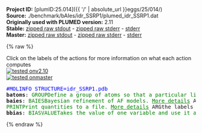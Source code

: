 **Project ID:** [plumID:25.014]({{ '/' | absolute_url }}eggs/25/014/)  
**Source:** ./benchmark/bAIes/idr_SSRP1/plumed_idr_SSRP1.dat  
**Originally used with PLUMED version:** 2.11  
**Stable:** [zipped raw stdout](plumed_idr_SSRP1.dat.plumed.stdout.txt.zip) - [zipped raw stderr](plumed_idr_SSRP1.dat.plumed.stderr.txt.zip) - [stderr](plumed_idr_SSRP1.dat.plumed.stderr)  
**Master:** [zipped raw stdout](plumed_idr_SSRP1.dat.plumed_master.stdout.txt.zip) - [zipped raw stderr](plumed_idr_SSRP1.dat.plumed_master.stderr.txt.zip) - [stderr](plumed_idr_SSRP1.dat.plumed_master.stderr)  

{% raw %}
<div class="plumedpreheader">
<div class="headerInfo" id="value_details_data/./benchmark/bAIes/idr_SSRP1/plumed_idr_SSRP1.dat"> Click on the labels of the actions for more information on what each action computes </div>
<div class="containerBadge">
<div class="headerBadge"><a href="plumed_idr_SSRP1.dat.plumed.stderr"><img src="https://img.shields.io/badge/v2.10-failed-red.svg" alt="tested onv2.10" /></a></div>
<div class="headerBadge"><a href="plumed_idr_SSRP1.dat.plumed_master.stderr"><img src="https://img.shields.io/badge/master-passing-green.svg" alt="tested onmaster" /></a></div>
</div>
</div>
<pre class="plumedlisting">
<span style="color:blue" class="comment">#MOLINFO STRUCTURE=idr_SSRP1.pdb</span>
<b name="data/./benchmark/bAIes/idr_SSRP1/plumed_idr_SSRP1.datbatoms" onclick='showPath("data/./benchmark/bAIes/idr_SSRP1/plumed_idr_SSRP1.dat","data/./benchmark/bAIes/idr_SSRP1/plumed_idr_SSRP1.datbatoms","data/./benchmark/bAIes/idr_SSRP1/plumed_idr_SSRP1.datbatoms","brown")'>batoms</b>: <span class="plumedtooltip" style="color:green">GROUP<span class="right">Define a group of atoms so that a particular list of atoms can be referenced with a single label in definitions of CVs or virtual atoms. <a href="https://www.plumed.org/doc-master/user-doc/html/GROUP" style="color:green">More details</a><i></i></span></span> <span class="plumedtooltip">NDX_FILE<span class="right">the name of index file (gromacs syntax)<i></i></span></span>=atom_list_matrix.ndx <span class="plumedtooltip">NDX_GROUP<span class="right">the name of the group to be imported (gromacs syntax) - first group found is used by default<i></i></span></span>=batoms
<span style="display:none;" id="data/./benchmark/bAIes/idr_SSRP1/plumed_idr_SSRP1.datbatoms">The GROUP action with label <b>batoms</b> calculates something</span><b name="data/./benchmark/bAIes/idr_SSRP1/plumed_idr_SSRP1.datbaies" onclick='showPath("data/./benchmark/bAIes/idr_SSRP1/plumed_idr_SSRP1.dat","data/./benchmark/bAIes/idr_SSRP1/plumed_idr_SSRP1.datbaies","data/./benchmark/bAIes/idr_SSRP1/plumed_idr_SSRP1.datbaies","brown")'>baies</b>: <span class="plumedtooltip" style="color:green">BAIES<span class="right">Bayesian refinement of AF models. <a href="https://www.plumed.org/doc-master/user-doc/html/BAIES" style="color:green">More details</a><i></i></span></span> <span class="plumedtooltip">ATOMS<span class="right">atoms used in the calculation of bAIes energy<i></i></span></span>=<b name="data/./benchmark/bAIes/idr_SSRP1/plumed_idr_SSRP1.datbatoms">batoms</b> <span class="plumedtooltip">DATA_FILE<span class="right">file with AF2 fit parameters<i></i></span></span>=baies_gauss_matrix.dat <span class="plumedtooltip">PRIOR<span class="right">type of prior to use (NONE, JEFFREYS, CAUCHY<i></i></span></span>=JEFFREYS <span class="plumedtooltip">TEMP<span class="right">temperature in kBt units<i></i></span></span>=2.478541306
<span style="display:none;" id="data/./benchmark/bAIes/idr_SSRP1/plumed_idr_SSRP1.datbaies">The BAIES action with label <b>baies</b> calculates the following quantities:<table  align="center" frame="void" width="95%" cellpadding="5%"><tr><td width="5%"><b> Quantity </b>  </td><td><b> Description </b> </td></tr><tr><td width="5%">baies.ene</td><td>Bayesian bAIes energy</td></tr></table></span><span class="plumedtooltip" style="color:green">PRINT<span class="right">Print quantities to a file. <a href="https://www.plumed.org/doc-master/user-doc/html/PRINT" style="color:green">More details</a><i></i></span></span> <span class="plumedtooltip">ARG<span class="right">the labels of the values that you would like to print to the file<i></i></span></span>=<b name="data/./benchmark/bAIes/idr_SSRP1/plumed_idr_SSRP1.datbaies">baies.ene</b> <span class="plumedtooltip">FILE<span class="right">the name of the file on which to output these quantities<i></i></span></span>=COLVAR <span class="plumedtooltip">STRIDE<span class="right"> the frequency with which the quantities of interest should be output<i></i></span></span>=500
<span style="display:none;" id="data/./benchmark/bAIes/idr_SSRP1/plumed_idr_SSRP1.dat">The PRINT action with label <b></b> calculates something</span><b name="data/./benchmark/bAIes/idr_SSRP1/plumed_idr_SSRP1.datbbias" onclick='showPath("data/./benchmark/bAIes/idr_SSRP1/plumed_idr_SSRP1.dat","data/./benchmark/bAIes/idr_SSRP1/plumed_idr_SSRP1.datbbias","data/./benchmark/bAIes/idr_SSRP1/plumed_idr_SSRP1.datbbias","brown")'>bbias</b>: <span class="plumedtooltip" style="color:green">BIASVALUE<span class="right">Takes the value of one variable and use it as a bias <a href="https://www.plumed.org/doc-master/user-doc/html/BIASVALUE" style="color:green">More details</a><i></i></span></span> <span class="plumedtooltip">ARG<span class="right">the labels of the scalar/vector arguments whose values will be used as a bias on the system<i></i></span></span>=<b name="data/./benchmark/bAIes/idr_SSRP1/plumed_idr_SSRP1.datbaies">baies.ene</b> <span class="plumedtooltip">STRIDE<span class="right">the frequency with which the forces due to the bias should be calculated<i></i></span></span>=2
<span style="display:none;" id="data/./benchmark/bAIes/idr_SSRP1/plumed_idr_SSRP1.datbbias">The BIASVALUE action with label <b>bbias</b> calculates the following quantities:<table  align="center" frame="void" width="95%" cellpadding="5%"><tr><td width="5%"><b> Quantity </b>  </td><td><b> Description </b> </td></tr><tr><td width="5%">bbias.bias</td><td>the instantaneous value of the bias potential</td></tr><tr><td width="5%">bbias._bias</td><td>one or multiple instances of this quantity can be referenced elsewhere in the input file</td></tr></table></span></pre>
{% endraw %}

